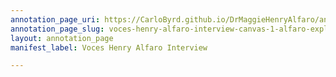 ```yaml
---
annotation_page_uri: https://CarloByrd.github.io/DrMaggieHenryAlfaro/annotations/voces-henry-alfaro-interview-canvas-1-alfaro-explains-mexicans-and-italians-getting-along-in-his-neighborhood--leads-to-recollection-of-the-necessity-to-be-tough-in-his-community-as-a-man-and-chicano-.json
annotation_page_slug: voces-henry-alfaro-interview-canvas-1-alfaro-explains-mexicans-and-italians-getting-along-in-his-neighborhood--leads-to-recollection-of-the-necessity-to-be-tough-in-his-community-as-a-man-and-chicano-
layout: annotation_page
manifest_label: Voces Henry Alfaro Interview

---
```

